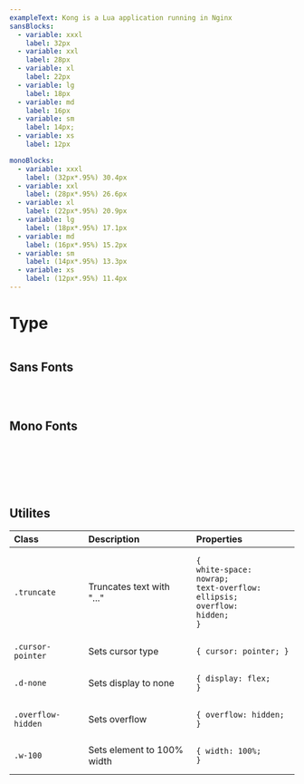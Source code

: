 ```yaml
---
exampleText: Kong is a Lua application running in Nginx
sansBlocks:
  - variable: xxxl
    label: 32px
  - variable: xxl
    label: 28px
  - variable: xl
    label: 22px
  - variable: lg
    label: 18px
  - variable: md
    label: 16px
  - variable: sm
    label: 14px;
  - variable: xs
    label: 12px

monoBlocks:
  - variable: xxxl
    label: (32px*.95%) 30.4px
  - variable: xxl
    label: (28px*.95%) 26.6px
  - variable: xl
    label: (22px*.95%) 20.9px
  - variable: lg
    label: (18px*.95%) 17.1px
  - variable: md
    label: (16px*.95%) 15.2px
  - variable: sm
    label: (14px*.95%) 13.3px
  - variable: xs
    label: (12px*.95%) 11.4px
---
```

# Type

<section class="type-wrapper">
  <h2>Sans Fonts</h2>
  <h2>Mono Fonts</h2>
  <div class="col">
    <text-block
      v-for="(block, key, i) in $page.frontmatter.sansBlocks"
      :key="i"
      :text="{variable: block.variable, label: block.label, text: $page.frontmatter.exampleText}" />
  </div>
  <div class="col">
    <text-block
      v-for="(block, key, i) in $page.frontmatter.monoBlocks"
      :key="i"
      :text="{variable: block.variable, label: block.label, text: $page.frontmatter.exampleText, class: 'mono'}" />
  </div>
</section>

## Utilites

| Class       | Description |Properties
| :---------- |:-------------- |:-----------
| `.truncate` | Truncates text with "..."| <pre v-pre><code>{ <br>white-space: nowrap; <br>text-overflow: ellipsis; <br>overflow: hidden;<br>}</code></pre>
| `.cursor-pointer` | Sets cursor type | <pre v-pre><code>{ cursor: pointer; } </code></pre>
| `.d-none` | Sets display to none | <pre v-pre><code>{ display: flex; }</code></pre>
| `.overflow-hidden` | Sets overflow | <pre v-pre><code>{ overflow: hidden; }</code></pre>
| `.w-100` | Sets element to 100% width | <pre v-pre><code>{ width: 100%; }</code></pre>

<style>
  .type-wrapper {
    display: grid;
    grid-template-columns: repeat(auto-fill, minmax(300px, 1fr));
    grid-gap: 2rem;
    margin-bottom: 3rem;
  }
  .type-wrapper .col {
    display: grid;
    grid-template-rows: 1fr;
    grid-gap: 2rem;
  }
</style>
